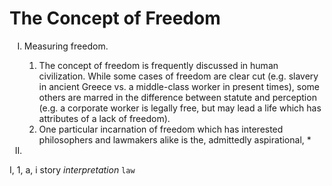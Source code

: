 # The Concept of Freedom
<ol type="I">
<li>Measuring freedom.</li>
<ol>
<li>The concept of freedom is frequently discussed in human civilization. While some cases of freedom are clear cut (e.g. slavery in ancient Greece vs. a middle-class worker in present times), some others are marred in the difference between statute and perception (e.g. a corporate worker is legally free, but may lead a life which has attributes of a lack of freedom).</li>
<li>One particular incarnation of freedom which has interested philosophers and lawmakers alike is the, admittedly aspirational, * </li>
</ol>
<li>
</ol>

I, 1, a, i
story
*interpretation*
`law`
<!--stackedit_data:
eyJoaXN0b3J5IjpbMTcwNzIyOTA1N119
-->